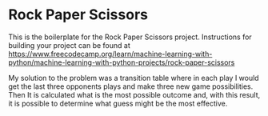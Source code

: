 # Rock Paper Scissors

This is the boilerplate for the Rock Paper Scissors project. Instructions for building your project can be found at https://www.freecodecamp.org/learn/machine-learning-with-python/machine-learning-with-python-projects/rock-paper-scissors

<p>
  My solution to the problem was a transition table where in each play I would get the last three opponents plays and make three new game possibilities. Then It is calculated what is the most possible outcome and, with this result, it is possible to determine what guess might be the most effective.
</p>

